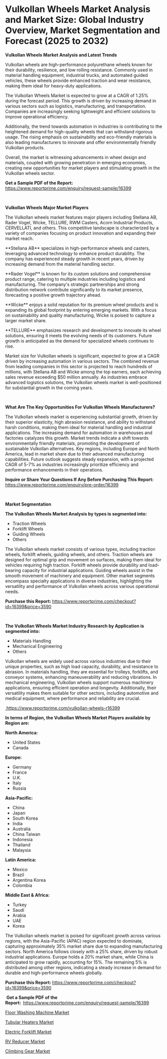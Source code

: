<p><h1>Vulkollan Wheels Market Analysis and Market Size: Global Industry Overview, Market Segmentation and Forecast (2025 to 2032)</h1></p><p><strong>Vulkollan Wheels Market Analysis and Latest Trends</strong></p>
<p><p>Vulkollan wheels are high-performance polyurethane wheels known for their durability, resilience, and low rolling resistance. Commonly used in material handling equipment, industrial trucks, and automated guided vehicles, these wheels provide enhanced traction and wear resistance, making them ideal for heavy-duty applications. </p><p>The Vulkollan Wheels Market is expected to grow at a CAGR of 1.25% during the forecast period. This growth is driven by increasing demand in various sectors such as logistics, manufacturing, and transportation. Companies are increasingly seeking lightweight and efficient solutions to improve operational efficiency. </p><p>Additionally, the trend towards automation in industries is contributing to the heightened demand for high-quality wheels that can withstand rigorous usage. The rising emphasis on sustainability and eco-friendly materials is also leading manufacturers to innovate and offer environmentally friendly Vulkollan products. </p><p>Overall, the market is witnessing advancements in wheel design and materials, coupled with growing penetration in emerging economies, creating new opportunities for market players and stimulating growth in the Vulkollan wheels sector.</p></p>
<p><strong>Get a Sample PDF of the Report:&nbsp;</strong> <a href="https://www.reportprime.com/enquiry/request-sample/16399?utm_campaign=3521&utm_medium=2&utm_source=Github&utm_content=ia&utm_term=17032025&utm_id=vulkollan-wheels">https://www.reportprime.com/enquiry/request-sample/16399</a></p>
<p>&nbsp;</p>
<p><strong>Vulkollan Wheels Major Market Players</strong></p>
<p><p>The Vulkollan wheels market features major players including Stellana AB, Rader Vogel, Wicke, TELLURE, RWM Casters, Acorn Industrial Products, CERVELLATI, and others. This competitive landscape is characterized by a variety of companies focusing on product innovation and expanding their market reach.</p><p>**Stellana AB** specializes in high-performance wheels and casters, leveraging advanced technology to enhance product durability. The company has experienced steady growth in recent years, driven by increasing demand from the material handling sector. </p><p>**Rader Vogel** is known for its custom solutions and comprehensive product range, catering to multiple industries including logistics and manufacturing. The company's strategic partnerships and strong distribution network contribute significantly to its market presence, forecasting a positive growth trajectory ahead.</p><p>**Wicke** enjoys a solid reputation for its premium wheel products and is expanding its global footprint by entering emerging markets. With a focus on sustainability and quality manufacturing, Wicke is poised to capture a larger market share.</p><p>**TELLURE** emphasizes research and development to innovate its wheel solutions, ensuring it meets the evolving needs of its customers. Future growth is anticipated as the demand for specialized wheels continues to rise.</p><p>Market size for Vulkollan wheels is significant, expected to grow at a CAGR driven by increasing automation in various sectors. The combined revenue from leading companies in this sector is projected to reach hundreds of millions, with Stellana AB and Wicke among the top earners, each achieving sales revenue exceeding $50 million annually. As industries embrace advanced logistics solutions, the Vulkollan wheels market is well-positioned for substantial growth in the coming years.</p></p>
<p>&nbsp;</p>
<p><strong>What Are The Key Opportunities For Vulkollan Wheels Manufacturers?</strong></p>
<p><p>The Vulkollan wheels market is experiencing substantial growth, driven by their superior elasticity, high abrasion resistance, and ability to withstand harsh conditions, making them ideal for material handling and industrial applications. The increasing demand for automation in warehouses and factories catalyzes this growth. Market trends indicate a shift towards environmentally friendly materials, promoting the development of sustainable Vulkollan alternatives. Key regions, including Europe and North America, lead in market share due to their advanced manufacturing capabilities. Future outlook suggests steady expansion, with a projected CAGR of 5-7% as industries increasingly prioritize efficiency and performance enhancements in their operations.</p></p>
<p><strong>Inquire or Share Your Questions If Any Before Purchasing This Report:</strong> <a href="https://www.reportprime.com/enquiry/pre-order/16399?utm_campaign=3521&utm_medium=2&utm_source=Github&utm_content=ia&utm_term=17032025&utm_id=vulkollan-wheels">https://www.reportprime.com/enquiry/pre-order/16399</a></p>
<p>&nbsp;</p>
<p><strong>Market Segmentation</strong></p>
<p><strong>The Vulkollan Wheels Market Analysis by types is segmented into:</strong></p>
<p><ul><li>Traction Wheels</li><li>Forklift Wheels</li><li>Guiding Wheels</li><li>Others</li></ul></p>
<p><p>The Vulkollan wheels market consists of various types, including traction wheels, forklift wheels, guiding wheels, and others. Traction wheels are designed for optimal grip and movement on surfaces, making them ideal for vehicles requiring high traction. Forklift wheels provide durability and load-bearing capacity for industrial applications. Guiding wheels assist in the smooth movement of machinery and equipment. Other market segments encompass specialty applications in diverse industries, highlighting the versatility and performance of Vulkollan wheels across various operational needs.</p></p>
<p><strong>Purchase this Report:&nbsp;</strong><a href="https://www.reportprime.com/checkout?id=16399&price=3590&utm_campaign=3521&utm_medium=2&utm_source=Github&utm_content=ia&utm_term=17032025&utm_id=vulkollan-wheels">https://www.reportprime.com/checkout?id=16399&price=3590</a></p>
<p>&nbsp;</p>
<p><strong>The Vulkollan Wheels Market Industry Research by Application is segmented into:</strong></p>
<p><ul><li>Materials Handling</li><li>Mechanical Engineering</li><li>Others</li></ul></p>
<p><p>Vulkollan wheels are widely used across various industries due to their unique properties, such as high load capacity, durability, and resistance to abrasion. In materials handling, they are essential for trolleys, forklifts, and conveyor systems, enhancing maneuverability and reducing vibrations. In mechanical engineering, Vulkollan wheels support numerous machinery applications, ensuring efficient operation and longevity. Additionally, their versatility makes them suitable for other sectors, including automotive and medical equipment, where performance and reliability are crucial.</p></p>
<p><a href="https://www.reportprime.com/vulkollan-wheels-r16399?utm_campaign=3521&utm_medium=2&utm_source=Github&utm_content=ia&utm_term=17032025&utm_id=vulkollan-wheels">&nbsp;https://www.reportprime.com/vulkollan-wheels-r16399</a></p>
<p><strong>In terms of Region, the Vulkollan Wheels Market Players available by Region are:</strong></p>
<p>
    <p> <strong> North America: </strong>
        <ul>
            <li>United States</li>
            <li>Canada</li>
        </ul>
        </p> 
    <p> <strong> Europe: </strong>
        <ul>
            <li>Germany</li>
            <li>France</li>
            <li>U.K.</li>
            <li>Italy</li>
            <li>Russia</li>
        </ul>
        </p> 
    <p> <strong> Asia-Pacific: </strong>
        <ul>
            <li>China</li>
            <li>Japan</li>
            <li>South Korea</li>
            <li>India</li>
            <li>Australia</li>
            <li>China Taiwan</li>
            <li>Indonesia</li>
            <li>Thailand</li>
            <li>Malaysia</li>
        </ul>
        </p> 
    <p> <strong> Latin America: </strong>
        <ul>
            <li>Mexico</li>
            <li>Brazil</li>
            <li>Argentina Korea</li>
            <li>Colombia</li>
        </ul>
        </p> 
    <p> <strong> Middle East & Africa: </strong>
        <ul>
            <li>Turkey</li>
            <li>Saudi</li>
            <li>Arabia</li>
            <li>UAE</li>
            <li>Korea</li>
        </ul>
    </p>
    </p>
<p><p>The Vulkollan wheels market is poised for significant growth across various regions, with the Asia-Pacific (APAC) region expected to dominate, capturing approximately 35% market share due to expanding manufacturing sectors. North America follows closely with a 25% share, driven by robust industrial applications. Europe holds a 20% market share, while China is anticipated to grow rapidly, accounting for 15%. The remaining 5% is distributed among other regions, indicating a steady increase in demand for durable and high-performance wheels globally.</p></p>
<p><strong>Purchase this Report: </strong><a href="https://www.reportprime.com/checkout?id=16399&price=3590&utm_campaign=3521&utm_medium=2&utm_source=Github&utm_content=ia&utm_term=17032025&utm_id=vulkollan-wheels">https://www.reportprime.com/checkout?id=16399&price=3590</a></p>
<p>&nbsp;<strong>Get a Sample PDF of the Report:&nbsp;&nbsp;</strong><a href="https://www.reportprime.com/enquiry/request-sample/16399?utm_campaign=3521&utm_medium=2&utm_source=Github&utm_content=ia&utm_term=17032025&utm_id=vulkollan-wheels">https://www.reportprime.com/enquiry/request-sample/16399</a></p>
<p><strong></strong></p>
<p><p><a href="https://www.linkedin.com/pulse/floor-washing-machine-market-scope-business-update-growth-xmc6f?utm_campaign=3521&utm_medium=2&utm_source=Github&utm_content=ia&utm_term=17032025&utm_id=vulkollan-wheels">Floor Washing Machine Market</a></p><p><a href="https://www.linkedin.com/pulse/current-valuation-of98-cagr-report-provides-thorough-study-e7ntf?utm_campaign=3521&utm_medium=2&utm_source=Github&utm_content=ia&utm_term=17032025&utm_id=vulkollan-wheels">Tubular Heaters Market</a></p><p><a href="https://github.com/popoialraih3/Market-Research-Report-List-1/blob/main/electric-forklift-market.md?utm_campaign=3521&utm_medium=2&utm_source=Github&utm_content=ia&utm_term=17032025&utm_id=vulkollan-wheels">Electric Forklift Market</a></p><p><a href="https://www.linkedin.com/pulse/rv-reducer-market-overview-significant-growth-potential-64-1r2de?utm_campaign=3521&utm_medium=2&utm_source=Github&utm_content=ia&utm_term=17032025&utm_id=vulkollan-wheels">RV Reducer Market</a></p><p><a href="https://www.linkedin.com/pulse/climbing-gear-market-size-share-analysis-2025-2032-comprehensive-utjvf?utm_campaign=3521&utm_medium=2&utm_source=Github&utm_content=ia&utm_term=17032025&utm_id=vulkollan-wheels">Climbing Gear Market</a></p></p>